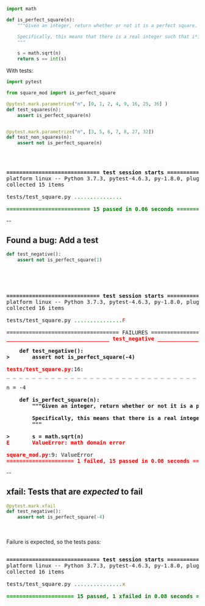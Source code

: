 ```python
import math

def is_perfect_square(n):
    """Given an integer, return whether or not it is a perfect square.

    Specifically, this means that there is a real integer such that i*i == n
    """

    s = math.sqrt(n)
    return s == int(s)
```

With tests:

```python
import pytest

from square_mod import is_perfect_square

@pytest.mark.parametrize("n", [0, 1, 2, 4, 9, 16, 25, 36] )
def test_squares(n):
    assert is_perfect_square(n)


@pytest.mark.parametrize("n", [3, 5, 6, 7, 8, 27, 32])
def test_non_squares(n):
    assert not is_perfect_square(n)
```
<br/>

<pre>
<tt class="hljs">
<span style="font-weight:bold;">============================= test session starts ==============================</span>
platform linux -- Python 3.7.3, pytest-4.6.3, py-1.8.0, pluggy-0.12.0
collected 15 items

tests/test_square.py <span style="color:green;">.</span><span style="color:green;">.</span><span style="color:green;">.</span><span style="color:green;">.</span><span style="color:green;">.</span><span style="color:green;">.</span><span style="color:green;">.</span><span style="color:green;">.</span><span style="color:green;">.</span><span style="color:green;">.</span><span style="color:green;">.</span><span style="color:green;">.</span><span style="color:green;">.</span><span style="color:green;">.</span><span style="color:green;">.</span><span style="color:teal;">                                     [100%]</span>

<span style="color:green;"></span><span style="color:green;font-weight:bold;">========================== 15 passed in 0.06 seconds ===========================</span>
</tt></pre>

--

## Found a bug: Add a test

```python
def test_negative():
    assert not is_perfect_square(1)
```
<br/><br/>
<pre>
<tt class="hljs">
<span style="font-weight:bold;">============================= test session starts ==============================</span>
platform linux -- Python 3.7.3, pytest-4.6.3, py-1.8.0, pluggy-0.12.0
collected 16 items

tests/test_square.py <span style="color:green;">.</span><span style="color:green;">.</span><span style="color:green;">.</span><span style="color:green;">.</span><span style="color:green;">.</span><span style="color:green;">.</span><span style="color:green;">.</span><span style="color:green;">.</span><span style="color:green;">.</span><span style="color:green;">.</span><span style="color:green;">.</span><span style="color:green;">.</span><span style="color:green;">.</span><span style="color:green;">.</span><span style="color:green;">.</span><span style="color:red;">F</span><span style="color:teal;">                                    [100%]</span>

=================================== FAILURES ===================================
<span style="color:red;"></span><span style="color:red;font-weight:bold;">________________________________ test_negative _________________________________</span>

<span style="font-weight:bold;">    def test_negative():</span>
<span style="font-weight:bold;">&gt;       assert not is_perfect_square(-4)</span>

<span style="font-weight:bold;"></span><span style="color:red;font-weight:bold;">tests/test_square.py</span>:16: 
_ _ _ _ _ _ _ _ _ _ _ _ _ _ _ _ _ _ _ _ _ _ _ _ _ _ _ _ _ _ _ _ _ _ _ _ _ _ _ _ 

n = -4

<span style="font-weight:bold;">    def is_perfect_square(n):</span>
<span style="font-weight:bold;">        &quot;&quot;&quot;Given an integer, return whether or not it is a perfect square</span>
<span style="font-weight:bold;">    </span>
<span style="font-weight:bold;">        Specifically, this means that there is a real integer such that i*i == n</span>
<span style="font-weight:bold;">        &quot;&quot;&quot;</span>
<span style="font-weight:bold;">    </span>
<span style="font-weight:bold;">&gt;       s = math.sqrt(n)</span>
<span style="font-weight:bold;"></span><span style="color:red;font-weight:bold;">E       ValueError: math domain error</span>

<span style="font-weight:bold;"></span><span style="color:red;font-weight:bold;">square_mod.py</span>:9: ValueError
<span style="color:red;"></span><span style="color:red;font-weight:bold;">===================== 1 failed, 15 passed in 0.08 seconds ======================</span>
</tt></pre>

--

## xfail: Tests that are *expected* to fail


```python
@pytest.mark.xfail
def test_negative():
    assert not is_perfect_square(-4)
```

<br/><br/>
Failure is expected, so the tests pass:

<pre><tt class="hljs">
<span style="font-weight:bold;">============================= test session starts ==============================</span>
platform linux -- Python 3.7.3, pytest-4.6.3, py-1.8.0, pluggy-0.12.0
collected 16 items

tests/test_square.py <span style="color:green;">.</span><span style="color:green;">.</span><span style="color:green;">.</span><span style="color:green;">.</span><span style="color:green;">.</span><span style="color:green;">.</span><span style="color:green;">.</span><span style="color:green;">.</span><span style="color:green;">.</span><span style="color:green;">.</span><span style="color:green;">.</span><span style="color:green;">.</span><span style="color:green;">.</span><span style="color:green;">.</span><span style="color:green;">.</span><span style="color:olive;">x</span><span style="color:teal;">                                    [100%]</span>

<span style="color:green;"></span><span style="color:green;font-weight:bold;">===================== 15 passed, 1 xfailed in 0.08 seconds =====================</span>
</tt></pre>
